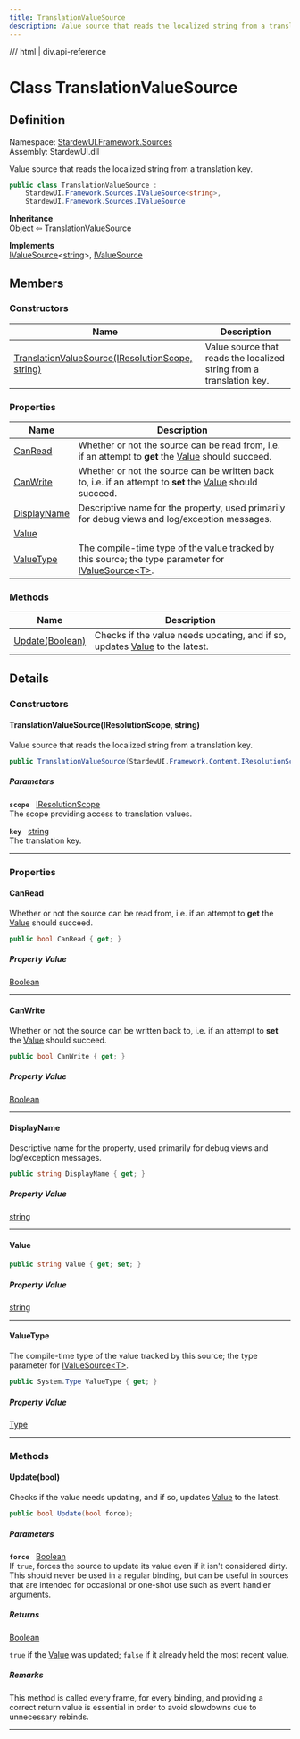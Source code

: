 ```yaml
---
title: TranslationValueSource
description: Value source that reads the localized string from a translation key.
---
```


<link rel="stylesheet" href="/StardewUI/stylesheets/reference.css" />

/// html | div.api-reference

# Class TranslationValueSource

## Definition

<div class="api-definition" markdown>

Namespace: [StardewUI.Framework.Sources](index.md)  
Assembly: StardewUI.dll  

</div>

Value source that reads the localized string from a translation key.

```cs
public class TranslationValueSource : 
    StardewUI.Framework.Sources.IValueSource<string>, 
    StardewUI.Framework.Sources.IValueSource
```

**Inheritance**  
[Object](https://learn.microsoft.com/en-us/dotnet/api/system.object) ⇦ TranslationValueSource

**Implements**  
[IValueSource](ivaluesource-1.md)<[string](https://learn.microsoft.com/en-us/dotnet/api/system.string)>, [IValueSource](ivaluesource.md)

## Members

### Constructors

 | Name | Description |
| --- | --- |
| [TranslationValueSource(IResolutionScope, string)](#translationvaluesourceiresolutionscope-string) | Value source that reads the localized string from a translation key. | 

### Properties

 | Name | Description |
| --- | --- |
| [CanRead](#canread) | Whether or not the source can be read from, i.e. if an attempt to **get** the [Value](ivaluesource.md#value) should succeed. | 
| [CanWrite](#canwrite) | Whether or not the source can be written back to, i.e. if an attempt to **set** the [Value](ivaluesource.md#value) should succeed. | 
| [DisplayName](#displayname) | Descriptive name for the property, used primarily for debug views and log/exception messages. | 
| [Value](#value) |  | 
| [ValueType](#valuetype) | The compile-time type of the value tracked by this source; the type parameter for [IValueSource&lt;T&gt;](ivaluesource-1.md). | 

### Methods

 | Name | Description |
| --- | --- |
| [Update(Boolean)](#updatebool) | Checks if the value needs updating, and if so, updates [Value](ivaluesource.md#value) to the latest. | 

## Details

### Constructors

#### TranslationValueSource(IResolutionScope, string)

Value source that reads the localized string from a translation key.

```cs
public TranslationValueSource(StardewUI.Framework.Content.IResolutionScope scope, string key);
```

##### Parameters

**`scope`** &nbsp; [IResolutionScope](../content/iresolutionscope.md)  
The scope providing access to translation values.

**`key`** &nbsp; [string](https://learn.microsoft.com/en-us/dotnet/api/system.string)  
The translation key.

-----

### Properties

#### CanRead

Whether or not the source can be read from, i.e. if an attempt to **get** the [Value](ivaluesource.md#value) should succeed.

```cs
public bool CanRead { get; }
```

##### Property Value

[Boolean](https://learn.microsoft.com/en-us/dotnet/api/system.boolean)

-----

#### CanWrite

Whether or not the source can be written back to, i.e. if an attempt to **set** the [Value](ivaluesource.md#value) should succeed.

```cs
public bool CanWrite { get; }
```

##### Property Value

[Boolean](https://learn.microsoft.com/en-us/dotnet/api/system.boolean)

-----

#### DisplayName

Descriptive name for the property, used primarily for debug views and log/exception messages.

```cs
public string DisplayName { get; }
```

##### Property Value

[string](https://learn.microsoft.com/en-us/dotnet/api/system.string)

-----

#### Value



```cs
public string Value { get; set; }
```

##### Property Value

[string](https://learn.microsoft.com/en-us/dotnet/api/system.string)

-----

#### ValueType

The compile-time type of the value tracked by this source; the type parameter for [IValueSource&lt;T&gt;](ivaluesource-1.md).

```cs
public System.Type ValueType { get; }
```

##### Property Value

[Type](https://learn.microsoft.com/en-us/dotnet/api/system.type)

-----

### Methods

#### Update(bool)

Checks if the value needs updating, and if so, updates [Value](ivaluesource.md#value) to the latest.

```cs
public bool Update(bool force);
```

##### Parameters

**`force`** &nbsp; [Boolean](https://learn.microsoft.com/en-us/dotnet/api/system.boolean)  
If `true`, forces the source to update its value even if it isn't considered dirty. This should never be used in a regular binding, but can be useful in sources that are intended for occasional or one-shot use such as event handler arguments.

##### Returns

[Boolean](https://learn.microsoft.com/en-us/dotnet/api/system.boolean)

  `true` if the [Value](ivaluesource.md#value) was updated; `false` if it already held the most recent value.

##### Remarks

This method is called every frame, for every binding, and providing a correct return value is essential in order to avoid slowdowns due to unnecessary rebinds.

-----

